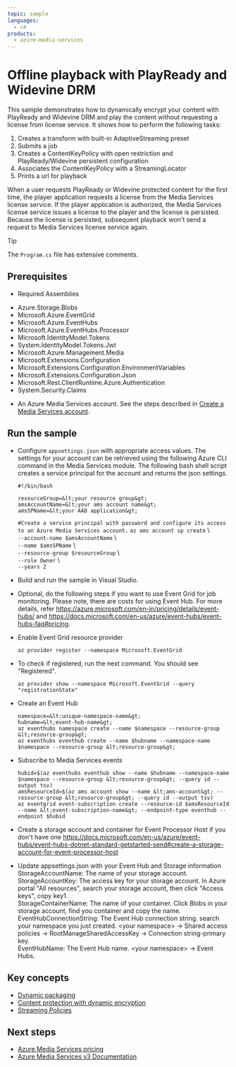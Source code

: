 ```yaml
---
topic: sample
languages:
  - c#
products:
  - azure-media-services
---
```


# Offline playback with PlayReady and Widevine DRM

This sample demonstrates how to dynamically encrypt your content with PlayReady and Widevine DRM and play the content without requesting a license from license service. It shows how to perform the following tasks:

1. Creates a transform with built-in AdaptiveStreaming preset
1. Submits a job
1. Creates a ContentKeyPolicy with open restriction and PlayReady/Widevine persistent configuration
1. Associates the ContentKeyPolicy with a StreamingLocator
1. Prints a url for playback

When a user requests PlayReady or Widevine protected content for the first time, the player application requests a license from the Media Services license service. If the player application is authorized, the Media Services license service issues a license to the player and the license is persisted. Because the license is persisted, subsequent playback won't send a request to Media Services license service again.

> [!TIP]
> The `Program.cs` file has extensive comments.

## Prerequisites

* Required Assemblies

- Azure.Storage.Blobs
- Microsoft.Azure.EventGrid
- Microsoft.Azure.EventHubs
- Microsoft.Azure.EventHubs.Processor
- Microsoft.IdentityModel.Tokens
- System.IdentityModel.Tokens.Jwt
- Microsoft.Azure.Management.Media
- Microsoft.Extensions.Configuration
- Microsoft.Extensions.Configuration.EnvironmentVariables
- Microsoft.Extensions.Configuration.Json
- Microsoft.Rest.ClientRuntime.Azure.Authentication
- System.Security.Claims

* An Azure Media Services account. See the steps described in [Create a Media Services account](https://docs.microsoft.com/azure/media-services/latest/create-account-cli-quickstart).

## Run the sample

* Configure `appsettings.json` with appropriate access values. The settings for your account can be retrieved using the following Azure CLI command in the Media Services module. The following bash shell script creates a service principal for the account and returns the json settings.

    `#!/bin/bash`

    `resourceGroup=&lt;your resource group&gt;`\
    `amsAccountName=&lt;your ams account name&gt;`\
    `amsSPName=&lt;your AAD application&gt;`

    `#Create a service principal with password and configure its access to an Azure Media Services account.`
    `az ams account sp create` \\\
    `--account-name $amsAccountName` \\\
    `--name $amsSPName` \\\
    `--resource-group $resourceGroup` \\\
    `--role Owner` \\\
    `--years 2`

* Build and run the sample in Visual Studio.

* Optional, do the following steps if you want to use Event Grid for job monitoring. Please note, there are costs for using Event Hub. For more details, refer https://azure.microsoft.com/en-in/pricing/details/event-hubs/ and https://docs.microsoft.com/en-us/azure/event-hubs/event-hubs-faq#pricing.

- Enable Event Grid resource provider

  `az provider register --namespace Microsoft.EventGrid`

- To check if registered, run the next command. You should see "Registered".

  `az provider show --namespace Microsoft.EventGrid --query "registrationState"`

- Create an Event Hub

  `namespace=&lt;unique-namespace-name&gt;`\
  `hubname=&lt;event-hub-name&gt;`\
  `az eventhubs namespace create --name $namespace --resource-group &lt;resource-group&gt;`\
  `az eventhubs eventhub create --name $hubname --namespace-name $namespace --resource-group &lt;resource-group&gt;`

- Subscribe to Media Services events

  `hubid=$(az eventhubs eventhub show --name $hubname --namespace-name $namespace --resource-group &lt;resource-group&gt; --query id --output tsv)`\
  `amsResourceId=$(az ams account show --name &lt;ams-account&gt; --resource-group &lt;resource-group&gt; --query id --output tsv)`\
  `az eventgrid event-subscription create --resource-id $amsResourceId --name &lt;event-subscription-name&gt; --endpoint-type eventhub --endpoint $hubid`

- Create a storage account and container for Event Processor Host if you don't have one
  https://docs.microsoft.com/en-us/azure/event-hubs/event-hubs-dotnet-standard-getstarted-send#create-a-storage-account-for-event-processor-host

- Update appsettings.json with your Event Hub and Storage information
  StorageAccountName: The name of your storage account.\
  StorageAccountKey: The access key for your storage account. In Azure portal "All resources", search your storage account, then click "Access keys", copy key1.\
  StorageContainerName: The name of your container. Click Blobs in your storage account, find you container and copy the name.\
  EventHubConnectionString: The Event Hub connection string. search your namespace you just created. &lt;your namespace&gt; -&gt; Shared access policies -&gt; RootManageSharedAccessKey -&gt; Connection string-primary key.\
  EventHubName: The Event Hub name.  &lt;your namespace&gt; -&gt; Event Hubs.

## Key concepts

* [Dynamic packaging](https://docs.microsoft.com/azure/media-services/latest/dynamic-packaging-overview)
* [Content protection with dynamic encryption](https://docs.microsoft.com/azure/media-services/latest/content-protection-overview)
* [Streaming Policies](https://docs.microsoft.com/azure/media-services/latest/streaming-policy-concept)

## Next steps

- [Azure Media Services pricing](https://azure.microsoft.com/pricing/details/media-services/)
- [Azure Media Services v3 Documentation](https://docs.microsoft.com/azure/media-services/latest/)
